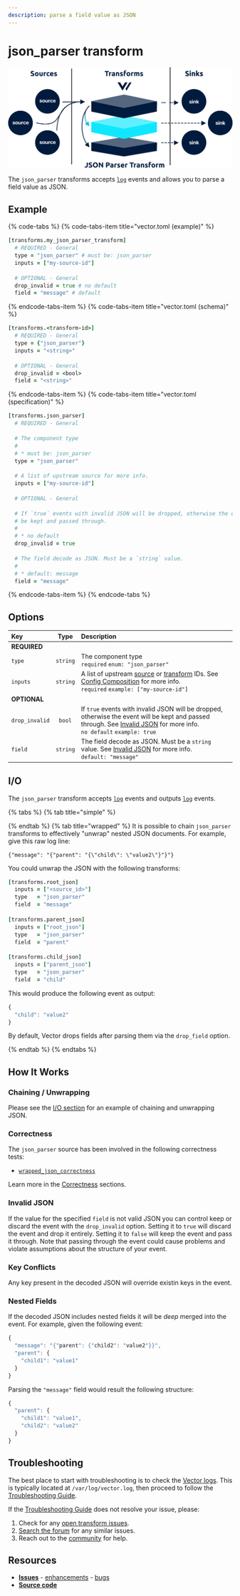 ```yaml
---
description: parse a field value as JSON
---
```


<!---
!!!WARNING!!!!

This file is autogenerated! Please do not manually edit this file.
Instead, please modify the contents of `scripts/metadata.toml`.
-->


# json_parser transform

![](../../../assets/json_parser-transform.svg)


The `json_parser` transforms accepts [`log`][docs.log_event] events and allows you to parse a field value as JSON.

## Example

{% code-tabs %}
{% code-tabs-item title="vector.toml (example)" %}
```coffeescript
[transforms.my_json_parser_transform]
  # REQUIRED - General
  type = "json_parser" # must be: json_parser
  inputs = ["my-source-id"]

  # OPTIONAL - General
  drop_invalid = true # no default
  field = "message" # default
```
{% endcode-tabs-item %}
{% code-tabs-item title="vector.toml (schema)" %}
```coffeescript
[transforms.<transform-id>]
  # REQUIRED - General
  type = {"json_parser"}
  inputs = "<string>"

  # OPTIONAL - General
  drop_invalid = <bool>
  field = "<string>"
```
{% endcode-tabs-item %}
{% code-tabs-item title="vector.toml (specification)" %}
```coffeescript
[transforms.json_parser]
  # REQUIRED - General

  # The component type
  #
  # * must be: json_parser
  type = "json_parser"

  # A list of upstream source for more info.
  inputs = ["my-source-id"]

  # OPTIONAL - General

  # If `true` events with invalid JSON will be dropped, otherwise the event will
  # be kept and passed through.
  #
  # * no default
  drop_invalid = true

  # The field decode as JSON. Must be a `string` value.
  #
  # * default: message
  field = "message"
```
{% endcode-tabs-item %}
{% endcode-tabs %}

## Options

| Key  | Type  | Description |
| :--- | :---: | :---------- |
| **REQUIRED** | | |
| `type` | `string` | The component type<br />`required` `enum: "json_parser"` |
| `inputs` | `string` | A list of upstream [source][docs.sources] or [transform][docs.transforms] IDs. See [Config Composition][docs.config_composition] for more info.<br />`required` `example: ["my-source-id"]` |
| **OPTIONAL** | | |
| `drop_invalid` | `bool` | If `true` events with invalid JSON will be dropped, otherwise the event will be kept and passed through. See [Invalid JSON](#invalid-json) for more info.<br />`no default` `example: true` |
| `field` | `string` | The field decode as JSON. Must be a `string` value. See [Invalid JSON](#invalid-json) for more info.<br />`default: "message"` |

## I/O

The `json_parser` transform accepts [`log`][docs.log_event] events and outputs [`log`][docs.log_event] events.


{% tabs %}
{% tab title="simple" %}

{% endtab %}
{% tab title="wrapped" %}
It is possible to chain `json_parser` transforms to effectively "unwrap"
nested JSON documents. For example, give this raw log line:

```
{"message": "{"parent": "{\"child\": \"value2\"}"}"}
```

You could unwrap the JSON with the following transforms:

```coffeescript
[transforms.root_json]
  inputs = ["<source_id>"]
  type   = "json_parser"
  field  = "message"

[transforms.parent_json]
  inputs = ["root_json"]
  type   = "json_parser"
  field  = "parent"

[transforms.child_json]
  inputs = ["parent_json"]
  type   = "json_parser"
  field  = "child"
```

This would produce the following event as output:

```javascript
{
  "child": "value2"
}
```

By default, Vector drops fields after parsing them via the `drop_field`
option.

{% endtab %}
{% endtabs %}



## How It Works

### Chaining / Unwrapping

Please see the [I/O section](#i-o) for an example of chaining and unwrapping JSON.

### Correctness

The `json_parser` source has been involved in the following correctness tests:

* [`wrapped_json_correctness`][url.wrapped_json_correctness_test]

Learn more in the [Correctness][docs.correctness] sections.

### Invalid JSON

If the value for the specified `field` is not valid JSON you can control keep or discard the event with the `drop_invalid` option. Setting it to `true` will discard the event and drop it entirely. Setting it to `false` will keep the event and pass it through. Note that passing through the event could cause problems and violate assumptions about the structure of your event.

### Key Conflicts

Any key present in the decoded JSON will override existin keys in the event.

### Nested Fields

If the decoded JSON includes nested fields it will be _deep_ merged into the event. For example, given the following event:

```javascript
{
  "message": "{"parent": {"child2": "value2"}}",
  "parent": {
    "child1": "value1"
  }
}
```

Parsing the `"message"` field would result the following structure:

```javascript
{
  "parent": {
    "child1": "value1",
    "child2": "value2"
  }
}
```

## Troubleshooting

The best place to start with troubleshooting is to check the
[Vector logs][docs.monitoring_logs]. This is typically located at
`/var/log/vector.log`, then proceed to follow the
[Troubleshooting Guide][docs.troubleshooting].

If the [Troubleshooting Guide][docs.troubleshooting] does not resolve your
issue, please:

1. Check for any [open transform issues](https://github.com/timberio/vector/issues?q=is%3Aopen+is%3Aissue+label%3A%22Transform%3A+json_parser%22).
2. [Search the forum][url.search_forum] for any similar issues.
2. Reach out to the [community][url.community] for help.

## Resources

* [**Issues**](https://github.com/timberio/vector/issues?q=is%3Aopen+is%3Aissue+label%3A%22Transform%3A+json_parser%22) - [enhancements](https://github.com/timberio/vector/issues?q=is%3Aopen+is%3Aissue+label%3A%22Transform%3A+json_parser%22+label%3A%22Type%3A+Enhancement%22) - [bugs](https://github.com/timberio/vector/issues?q=is%3Aopen+is%3Aissue+label%3A%22Transform%3A+json_parser%22+label%3A%22Type%3A+Bug%22)
* [**Source code**](https://github.com/timberio/vector/tree/master/src/transform/json_parser.rs)


[docs.config_composition]: ../../../usage/configuration/README.md#composition
[docs.correctness]: ../../..docs/correctness.md
[docs.log_event]: ../../../about/data-model.md#log
[docs.monitoring_logs]: ../../../usage/administration/monitoring.md#logs
[docs.sources]: ../../..docs/usage/configuration/sources
[docs.transforms]: ../../..docs/usage/configuration/transforms
[docs.troubleshooting]: ../../..docs/usage/guides/troubleshooting.md
[url.community]: https://vector.dev/community
[url.search_forum]: https://forum.vector.dev/search?expanded=true
[url.wrapped_json_correctness_test]: https://github.com/timberio/vector-test-harness/tree/master/cases/wrapped_json_correctness
